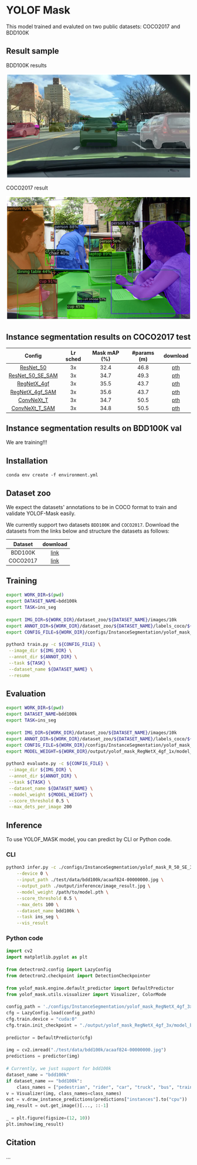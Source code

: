 # YOLOF Mask

This model trained and evaluted on two public datasets: COCO2017 and BDD100K

## Result sample

BDD100K results

![BDD100K result](./asset/bdd100k_image.png)

COCO2017 result

![COCO result](./asset/coco_output.png)

## Instance segmentation results on COCO2017 test

| Config | Lr sched | Mask mAP (%) | #params (m) | download |
|:---:|:---:|:---:|:---:|:---:|
| [ResNet_50](./configs/InstanceSegmentation/yolof_mask_R_50_3x.py) | 3x | 32.4 | 46.8 | [pth](https://drive.google.com/file/d/1rHY5007rUm_QyZKnnVUVrRfXCffLSfR6/view?usp=drive_link) |
| [ResNet_50_SE_SAM](./configs/InstanceSegmentation/yolof_mask_R_50_SE_SAM_3x.py) | 3x | 34.7 | 49.3 | [pth](https://drive.google.com/file/d/139dUcXqmjrGCCXedviO19sFUy55TQJRB/view?usp=drive_link) |
| [RegNetX_4gf](./configs/InstanceSegmentation/yolof_mask_RegNetX_4gf_3x.py) | 3x | 35.5 | 43.7 | [pth](https://drive.google.com/file/d/1e72alvpqnqt2WFTdhxQpLxPL8_7N7Vs3/view?usp=drive_link) |
| [RegNetX_4gf_SAM](./configs/InstanceSegmentation/yolof_mask_RegNetX_4gf_SAM_3x.py) | 3x | 35.6 | 43.7 | [pth](https://drive.google.com/file/d/1ZyvYjnQjFgGqVt4aZCdDwYmxco4C1Tsj/view?usp=drive_link) |
| [ConvNeXt_T](./configs/InstanceSegmentation/yolof_mask_ConvNeXt_T_3x.py) | 3x | 34.7 | 50.5 | [pth](https://drive.google.com/file/d/1VEs9mGALp29vpk7ig-HC38lL77Ne3op-/view?usp=drive_link) |
| [ConvNeXt_T_SAM](./configs/InstanceSegmentation/yolof_mask_ConvNeXt_T_SAM_3x.py) | 3x | 34.8 | 50.5 | [pth](https://drive.google.com/file/d/1aLSYaFoTdR8sDPGVk2ftBGCyg7XcWBs7/view?usp=drive_link) |

## Instance segmentation results on BDD100K val

We are training!!!


## Installation

```
conda env create -f environment.yml
```

## Dataset zoo

We expect the datasets' annotations to be in COCO format to train and validate YOLOF-Mask easily. 

We currently support two datasets `BDD100K` and `COCO2017`. Download the datasets from the links below and structure the datasets as follows:

| Dataset | download |
|:---:|:---:|
| BDD100K | [link](https://drive.google.com/file/d/1U9VjD8gRFB30nh-l85cUQyRdbpsypish/view?usp=drive_link) |
| COCO2017 | [link](https://drive.google.com/file/d/1VeqhcRm4aZYiS4bWOqLtmq0pQNAkxZHR/view?usp=drive_link) |

## Training 

```bash
export WORK_DIR=$(pwd)
export DATASET_NAME=bdd100k
export TASK=ins_seg

export IMG_DIR=${WORK_DIR}/dataset_zoo/${DATASET_NAME}/images/10k
export ANNOT_DIR=${WORK_DIR}/dataset_zoo/${DATASET_NAME}/labels_coco/${TASK}
export CONFIG_FILE=${WORK_DIR}/configs/InstanceSegmentation/yolof_mask_ConvNeXt_T_1x.py

python3 train.py -c ${CONFIG_FILE} \
 --image_dir ${IMG_DIR} \
 --annot_dir ${ANNOT_DIR} \
 --task ${TASK} \
 --dataset_name ${DATASET_NAME} \
 --resume
```

## Evaluation

```bash
export WORK_DIR=$(pwd)
export DATASET_NAME=bdd100k
export TASK=ins_seg

export IMG_DIR=${WORK_DIR}/dataset_zoo/${DATASET_NAME}/images/10k
export ANNOT_DIR=${WORK_DIR}/dataset_zoo/${DATASET_NAME}/labels_coco/${TASK}
export CONFIG_FILE=${WORK_DIR}/configs/InstanceSegmentation/yolof_mask_regnetx_4gf_1x.py
export MODEL_WEIGHT=${WORK_DIR}/output/yolof_mask_RegNetX_4gf_1x/model_best.pth

python3 evaluate.py -c ${CONFIG_FILE} \
 --image_dir ${IMG_DIR} \
 --annot_dir ${ANNOT_DIR} \
 --task ${TASK} \
 --dataset_name ${DATASET_NAME} \
 --model_weight ${MODEL_WEIGHT} \
 --score_threshold 0.5 \
 --max_dets_per_image 200
```

## Inference

To use YOLOF_MASK model, you can predict by CLI or Python code.

### CLI

```bash
python3 infer.py -c ./configs/InstanceSegmentation/yolof_mask_R_50_SE_3x.py \
    --device 0 \
    --input_path ./test/data/bdd100k/acaaf824-00000000.jpg \
    --output_path ./output/inference/image_result.jpg \
    --model_weight /path/to/model.pth \
    --score_threshold 0.5 \
    --max_dets 100 \
    --dataset_name bdd100k \
    --task ins_seg \
    --vis_result
```

### Python code
```python
import cv2
import matplotlib.pyplot as plt

from detectron2.config import LazyConfig
from detectron2.checkpoint import DetectionCheckpointer

from yolof_mask.engine.default_predictor import DefaultPredictor
from yolof_mask.utils.visualizer import Visualizer, ColorMode

config_path = './configs/InstanceSegmentation/yolof_mask_RegNetX_4gf_3x.py'
cfg = LazyConfig.load(config_path)
cfg.train.device = "cuda:0"
cfg.train.init_checkpoint = "./output/yolof_mask_RegNetX_4gf_3x/model_best.pth"

predictor = DefaultPredictor(cfg)

img = cv2.imread("./test/data/bdd100k/acaaf824-00000000.jpg")
predictions = predictor(img)

# Currently, we just support for bdd100k
dataset_name = "bdd100k"
if dataset_name == "bdd100k":
    class_names = ["pedestrian", "rider", "car", "truck", "bus", "train", "motorcycle", "bicycle"]
v = Visualizer(img, class_names=class_names)
out = v.draw_instance_predictions(predictions["instances"].to("cpu"))
img_result = out.get_image()[..., ::-1]

_ = plt.figure(figsize=(12, 10))
plt.imshow(img_result)
```

## Citation

...